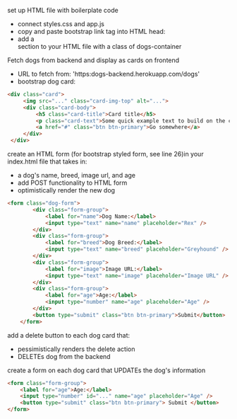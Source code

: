 set up HTML file with boilerplate code
* connect styles.css and app.js
* copy and paste bootstrap link tag into HTML head: <link rel="stylesheet" href="https://stackpath.bootstrapcdn.com/bootstrap/4.3.1/css/bootstrap.min.css" integrity="sha384-ggOyR0iXCbMQv3Xipma34MD+dH/1fQ784/j6cY/iJTQUOhcWr7x9JvoRxT2MZw1T" crossorigin="anonymous">
* add a <main> section to your HTML file with a class of dogs-container


Fetch dogs from backend and display as cards on frontend
* URL to fetch from: 'https:dogs-backend.herokuapp.com/dogs'
* bootstrap dog card:

```html
<div class="card">
     <img src="..." class="card-img-top" alt="...">
     <div class="card-body">
         <h5 class="card-title">Card title</h5>
         <p class="card-text">Some quick example text to build on the card title and make up the bulk of the card's content.</p>
         <a href="#" class="btn btn-primary">Go somewhere</a>
     </div>
 </div>
 ```

create an HTML form (for bootstrap styled form, see line 26)in your index.html file that takes in: 
* a dog's name, breed, image url, and age
* add POST functionality to HTML form
* optimistically render the new dog

```html
<form class="dog-form">
        <div class="form-group">
            <label for="name">Dog Name:</label>
            <input type="text" name="name" placeholder="Rex" />
        </div>
        <div class="form-group">
            <label for="breed">Dog Breed:</label>
            <input type="text" name="breed" placeholder="Greyhound" />
        </div>
        <div class="form-group">
            <label for="image">Image URL:</label>
            <input type="text" name="image" placeholder="Image URL" />
        </div>
        <div class="form-group">
            <label for="age">Age:</label>
            <input type="number" name="age" placeholder="Age" />
        </div>
        <button type="submit" class="btn btn-primary">Submit</button>
    </form>
```

add a delete button to each dog card that:
* pessimistically renders the delete action
* DELETEs dog from the backend

create a form on each dog card that UPDATEs the dog's information

```html
<form class="form-group">
    <label for="age">Age:</label>
    <input type="number" id="..." name="age" placeholder="Age" />
    <button type="submit" class="btn btn-primary"> Submit </button>
</form>
```
